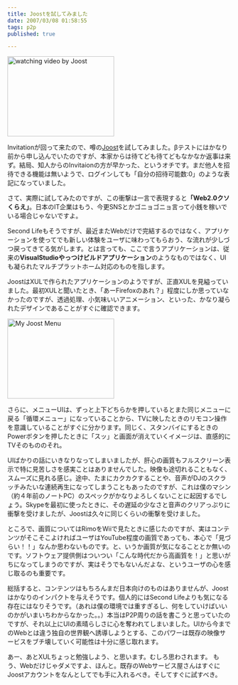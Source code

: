 ```yaml
---
title: Joostを試してみました
date: 2007/03/08 01:58:55
tags: p2p
published: true

---
```


<a href="http://www.flickr.com/photos/katsuma/413762556/" title="Photo Sharing"><img src="http://farm1.static.flickr.com/129/413762556_031e24c710_m.jpg" width="240" height="180" alt="watching video by Joost" /></a>

<p>
Invitationが回って来たので、噂の<a href="http://www.joost.com">Joost</a>を試してみました。βテストにはかなり前から申し込んでいたのですが、本家からは待てども待てどもなかなか返事は来ず。結局、知人からのInvitaionの方が早かった、というオチです。まだ他人を招待できる機能は無いようで、ログインしても「自分の招待可能数:0」のような表記になっていました。
</p>

<p>
さて、実際に試してみたのですが、この衝撃は一言で表現すると<strong>「Web2.0クソくらえ」</strong>。日本のIT企業はもう、今更SNSとかゴニョゴニョ言って小銭を稼いでいる場合じゃないですよ。
</p>


<p>
Second Lifeもそうですが、最近またWebだけで完結するのではなく、アプリケーションを使ってでも新しい体験をユーザに味わってもらおう、な流れが少しづつ戻ってきてる気がします。とは言っても、ここで言うアプリケーションは、従来の<strong>VisualStudioやっつけビルドアプリケーション</strong>のようなものではなく、UIも凝られたマルチプラットホーム対応のものを指します。
</p>


<p>
JoostはXULで作られたアプリケーションのようですが、正直XULを見縊っていました。最初XULと聞いたとき、「あーFirefoxのあれ？」程度にしか思っていなかったのですが、透過処理、小気味いいアニメーション、といった、かなり凝られたデザインであることがすぐに確認できます。
</p>


<a href="http://www.flickr.com/photos/katsuma/413762552/" title="Photo Sharing"><img src="http://farm1.static.flickr.com/161/413762552_e2a4a23f39_m.jpg" width="240" height="180" alt="My Joost Menu" /></a>


<p>
さらに、メニューUIは、ずっと上下どちらかを押しているとまた同じメニューに戻る「循環メニュー」になっていることから、TVに映したときのリモコン操作を意識していることがすぐに分かります。同じく、スタンバイにするときのPowerボタンを押したときに「スッ」と画面が消えていくイメージは、直感的にTVそのもののそれ。
</p>


<p>
UIばかりの話にいきなりなってしまいましたが、肝心の画質もフルスクリーン表示で特に見苦しさを感実ことはありませんでした。映像も途切れることもなく、スムーズに見れる感じ。途中、たまにカクカクすることや、音声がDJのスクラッチみたいな連続再生になってしまうこともあったのですが、これは僕のマシン（約４年前のノートPC）のスペックがかなりよろしくないことに起因するでしょう。Skypeを最初に使ったときに、その遅延の少なさと音声のクリアっぷりに衝撃を受けましたが、Joostは久々に同じくらいの衝撃を受けました。
</p>


<p>
ところで、画質についてはRimoをWiiで見たときに感じたのですが、実はコンテンツがそこそこよければユーザはYouTube程度の画質であっても、本心で「見づらい！！」なんか思わないものです。と、いうか画質が気になることとか無いのです。ソフトウェア提供側はついつい「こんな時代だから高画質を！」と思いがちになってしまうのですが、実はそうでもないんだよな、というユーザの心を感じ取るのも重要です。
</p>


<p>
総括すると、コンテンツはもちろんまだ日本向けのものはありませんが、Joostはかなりのインパクトを与えそうです。個人的にはSecond Lifeよりも気になる存在にはなりそうです。（あれは僕の環境では重すぎるし、何をしていけばいいのかがいまいちわからなかった。。）本当はP2P周りの話を書こうと思っていたのですが、それ以上にUIの素晴らしさに心を奪われてしまいました。UIから今までのWebとは違う独自の世界観へ誘導しようとする、このパワーは既存の映像サービスをブチ壊していく可能性は十分に感じ取れます。</p>


<p>
あー、あとXULちょっと勉強しよう、と思います。むしろ思わされます。
もう、Webだけじゃダメですよ、ほんと。既存のWebサービス屋さんはすぐにJoostアカウントをなんとしてでも手に入れるべき。そしてすぐに試すべき。
</p>
